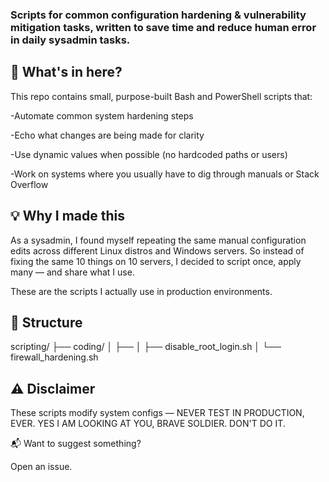 ### Scripts for common configuration hardening & vulnerability mitigation tasks, written to save time and reduce human error in daily sysadmin tasks.

## 🔧 What's in here?

This repo contains small, purpose-built Bash and PowerShell scripts that:

-Automate common system hardening steps

-Echo what changes are being made for clarity

-Use dynamic values when possible (no hardcoded paths or users)

-Work on systems where you usually have to dig through manuals or Stack Overflow


## 💡 Why I made this

As a sysadmin, I found myself repeating the same manual configuration edits across different Linux distros and Windows servers.
So instead of fixing the same 10 things on 10 servers, I decided to script once, apply many — and share what I use.

These are the scripts I actually use in production environments.

## 📁 Structure

scripting/
├── coding/
│   ├── 
│   ├── disable_root_login.sh
│   └── firewall_hardening.sh

## ⚠️ Disclaimer

These scripts modify system configs — NEVER TEST IN PRODUCTION, EVER. YES I AM LOOKING AT YOU, BRAVE SOLDIER. DON'T DO IT.

📬 Want to suggest something?

Open an issue.
